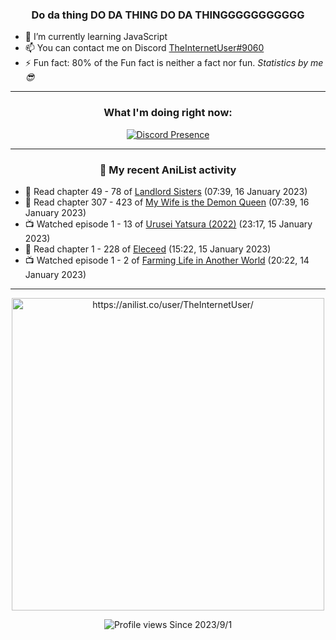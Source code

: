 <div align="center">

### Do da thing DO DA THING DO DA THINGGGGGGGGGGG
</div>

- 🌱 I’m currently learning JavaScript
- 📫 You can contact me on Discord [TheInternetUser#9060](https://discord.com/users/534117072796385300)
- ⚡ Fun fact: 80% of the Fun fact is neither a fact nor fun. _Statistics by me 😎_
<hr>

<div align="center">

### What I'm doing right now:
[![Discord Presence](https://lanyard.cnrad.dev/api/534117072796385300)](https://discord.com/users/534117072796385300)
<hr>
  
### 🌸 My recent AniList activity

</div>

<!-- ANILIST_ACTIVITY:start -->

-   📖 Read chapter 49 - 78 of [Landlord Sisters](https://anilist.co/manga/138564) (07:39, 16 January 2023)
-   📖 Read chapter 307 - 423 of [My Wife is the Demon Queen](https://anilist.co/manga/107966) (07:39, 16 January 2023)
-   📺 Watched episode 1 - 13 of [Urusei Yatsura (2022)](https://anilist.co/anime/143277) (23:17, 15 January 2023)
-   📖 Read chapter 1 - 228 of [Eleceed](https://anilist.co/manga/106929) (15:22, 15 January 2023)
-   📺 Watched episode 1 - 2 of [Farming Life in Another World](https://anilist.co/anime/146850) (20:22, 14 January 2023)

<!-- ANILIST_ACTIVITY:end -->
<hr>

<div align="center">

<img width="500" alt="https://anilist.co/user/TheInternetUser/" src="https://img.anili.st/User/929966"/>

![Profile views](https://gpvc.arturio.dev/TheInternetUse7) Since 2023/9/1

</div>
